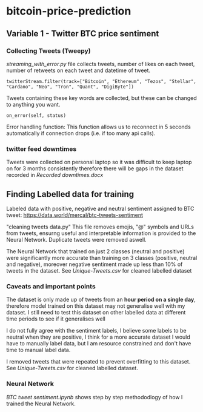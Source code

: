 # bitcoin-price-prediction


## Variable 1 - Twitter BTC price sentiment 

### Collecting Tweets (Tweepy)

*streaming_with_error.py* file collects tweets, number of likes on each tweet, number of retweets on each tweet and datetime of tweet.  

    twitterStream.filter(track=["Bitcoin", "Ethereum", "Tezos", "Stellar", "Cardano", "Neo", "Tron", "Quant", "DigiByte"])
Tweets containing these key words are collected, but these can be changed to anything you want.
      
    on_error(self, status)
 Error handling function: This function allows us to reconnect in 5 seconds automatically if connection drops (i.e. if  too many api calls).

### twitter feed downtimes 

Tweets were collected on personal laptop so it was difficult to keep laptop on for 3 months consistently therefore there will be gaps in the dataset recorded in *Recorded downtimes.docx* 

## Finding Labelled data for training
Labeled data with positive, negative and neutral sentiment assigned to BTC tweet: https://data.world/mercal/btc-tweets-sentiment

"cleaning tweets data.py" This file removes emojis, "@" symbols and URLs from tweets, ensurng useful and interpretable information is provided to the Neural Network. Duplicate tweets were removed aswell. 

The Neural Network that trained on just 2 classes (neutral and positive) were significantly more accurate than training on 3 classes (positive, neutral and negative), moreover negative sentiment made up less than 10% of tweets in the dataset. See *Unique-Tweets.csv* for cleaned labelled dataset

### Caveats and important points
The dataset is only made up of tweets from an **hour period on a single day**, therefore model trained on this dataset may not generalise well with my dataset. I still need to test this dataset on other labelled data at different time periods to see if it generalises well

I do not fully agree with the sentiment labels, I believe some labels to be neutral when they are positive, I think for a more accurate dataset I would have to manually label data, but I am resource constrained and don't have time to manual label data. 

I removed tweets that were repeated to prevent overfitting to this dataset. See *Unique-Tweets.csv* for cleaned labelled dataset.


### Neural Network

*BTC tweet sentiment.ipynb* shows step by step methododlogy of how I trained the Neural Network. 



